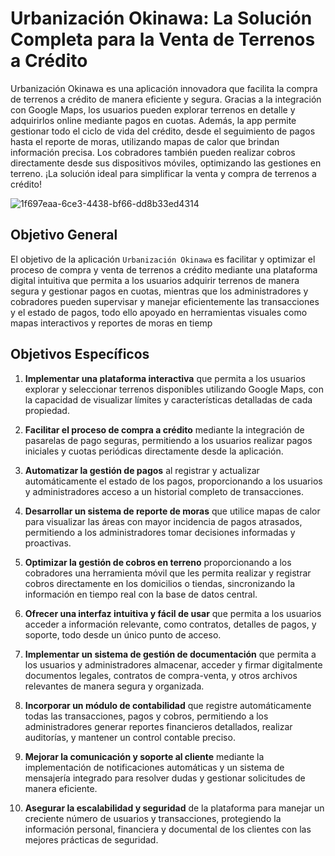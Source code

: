 # Urbanización Okinawa: La Solución Completa para la Venta de Terrenos a Crédito

Urbanización Okinawa es una aplicación innovadora que facilita la compra de terrenos a crédito de manera eficiente y segura. Gracias a la integración con Google Maps, los usuarios pueden explorar terrenos en detalle y adquirirlos online mediante pagos en cuotas. Además, la app permite gestionar todo el ciclo de vida del crédito, desde el seguimiento de pagos hasta el reporte de moras, utilizando mapas de calor que brindan información precisa. Los cobradores también pueden realizar cobros directamente desde sus dispositivos móviles, optimizando las gestiones en terreno. ¡La solución ideal para simplificar la venta y compra de terrenos a crédito!

![1f697eaa-6ce3-4438-bf66-dd8b33ed4314](https://github.com/user-attachments/assets/6b692d8c-85f9-4860-bb05-354b82bf6ef1)


## Objetivo General

El objetivo de la aplicación `Urbanización Okinawa` es facilitar y optimizar el proceso de compra y venta de terrenos a crédito mediante una plataforma digital intuitiva que permita a los usuarios adquirir terrenos de manera segura y gestionar pagos en cuotas, mientras que los administradores y cobradores pueden supervisar y manejar eficientemente las transacciones y el estado de pagos, todo ello apoyado en herramientas visuales como mapas interactivos y reportes de moras en tiemp

## Objetivos Específicos

1. **Implementar una plataforma interactiva** que permita a los usuarios explorar y seleccionar terrenos disponibles utilizando Google Maps, con la capacidad de visualizar límites y características detalladas de cada propiedad.

2. **Facilitar el proceso de compra a crédito** mediante la integración de pasarelas de pago seguras, permitiendo a los usuarios realizar pagos iniciales y cuotas periódicas directamente desde la aplicación.

3. **Automatizar la gestión de pagos** al registrar y actualizar automáticamente el estado de los pagos, proporcionando a los usuarios y administradores acceso a un historial completo de transacciones.

4. **Desarrollar un sistema de reporte de moras** que utilice mapas de calor para visualizar las áreas con mayor incidencia de pagos atrasados, permitiendo a los administradores tomar decisiones informadas y proactivas.

5. **Optimizar la gestión de cobros en terreno** proporcionando a los cobradores una herramienta móvil que les permita realizar y registrar cobros directamente en los domicilios o tiendas, sincronizando la información en tiempo real con la base de datos central.

6. **Ofrecer una interfaz intuitiva y fácil de usar** que permita a los usuarios acceder a información relevante, como contratos, detalles de pagos, y soporte, todo desde un único punto de acceso.

7. **Implementar un sistema de gestión de documentación** que permita a los usuarios y administradores almacenar, acceder y firmar digitalmente documentos legales, contratos de compra-venta, y otros archivos relevantes de manera segura y organizada.

8. **Incorporar un módulo de contabilidad** que registre automáticamente todas las transacciones, pagos y cobros, permitiendo a los administradores generar reportes financieros detallados, realizar auditorías, y mantener un control contable preciso.

9. **Mejorar la comunicación y soporte al cliente** mediante la implementación de notificaciones automáticas y un sistema de mensajería integrado para resolver dudas y gestionar solicitudes de manera eficiente.

10. **Asegurar la escalabilidad y seguridad** de la plataforma para manejar un creciente número de usuarios y transacciones, protegiendo la información personal, financiera y documental de los clientes con las mejores prácticas de seguridad.
